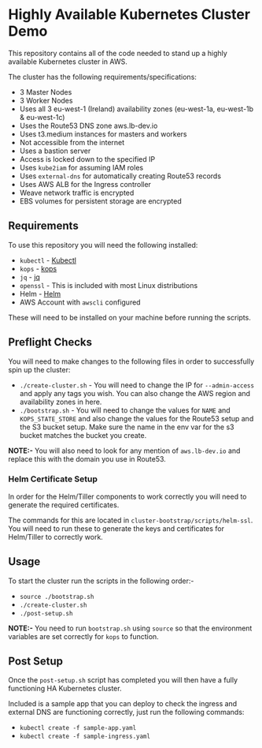 # Highly Available Kubernetes Cluster Demo
This repository contains all of the code needed to stand up a highly available Kubernetes cluster in AWS.

The cluster has the following requirements/specifications:

* 3 Master Nodes
* 3 Worker Nodes
* Uses all 3 eu-west-1 (Ireland) availability zones (eu-west-1a, eu-west-1b & eu-west-1c)
* Uses the Route53 DNS zone aws.lb-dev.io
* Uses t3.medium instances for masters and workers
* Not accessible from the internet
* Uses a bastion server
* Access is locked down to the specified IP
* Uses `kube2iam` for assuming IAM roles
* Uses `external-dns` for automatically creating Route53 records
* Uses AWS ALB for the Ingress controller
* Weave network traffic is encrypted
* EBS volumes for persistent storage are encrypted

## Requirements
To use this repository you will need the following installed:

* `kubectl` - [Kubectl](https://kubernetes.io/docs/tasks/tools/install-kubectl/)
* `kops` - [kops](https://github.com/kubernetes/kops#installing)
* `jq` - [jq](https://stedolan.github.io/jq/)
* `openssl` - This is included with most Linux distributions
* Helm - [Helm](https://helm.sh/docs/using_helm/)
* AWS Account with `awscli` configured

These will need to be installed on your machine before running the scripts.

## Preflight Checks
You will need to make changes to the following files in order to successfully spin up the cluster:

- `./create-cluster.sh` - You will need to change the IP for `--admin-access` and apply any tags you wish. You can also change the AWS region and availability zones in here.
- `./bootstrap.sh` - You will need to change the values for `NAME` and `KOPS_STATE_STORE` and also change the values for the Route53 setup and the S3 bucket setup. Make sure the name in the env var for the s3 bucket matches the bucket you create.

**NOTE:-** You will also need to look for any mention of `aws.lb-dev.io` and replace this with the domain you use in Route53.

### Helm Certificate Setup
In order for the Helm/Tiller components to work correctly you will need to generate the required certificates.

The commands for this are located in `cluster-bootstrap/scripts/helm-ssl`. You will need to run these to generate the keys and certificates for Helm/Tiller to correctly work.

## Usage
To start the cluster run the scripts in the following order:-
* `source ./bootstrap.sh`
* `./create-cluster.sh`
* `./post-setup.sh`

**NOTE:-** You need to run `bootstrap.sh` using `source` so that the environment variables are set correctly for `kops` to function.

## Post Setup
Once the `post-setup.sh` script has completed you will then have a fully functioning HA Kubernetes cluster. 

Included is a sample app that you can deploy to check the ingress and external DNS are functioning correctly, just run the following commands:

* `kubectl create -f sample-app.yaml`
* `kubectl create -f sample-ingress.yaml`